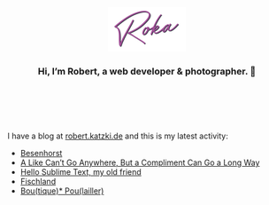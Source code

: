 <div align="center">
  <br>
  <br>
  <br>
  <br>
  <a href="https://robert.katzki.de/">
    <img width="140" src="https://github.com/ro-ka/ro-ka/blob/master/logo.svg" alt="Roka">
  </a>
  <br>
  <h3>Hi, I’m Robert, a web developer & photographer. 👋</h3>
 
  <br>
  <br>
  <br>
  <br>
</div>

I have a blog at [robert.katzki.de](https://robert.katzki.de/) and this is my latest activity:
<!-- BLOG-POST-LIST:START -->
- [Besenhorst](https://robert.katzki.de/photos/2020/besenhorst)
- [A Like Can’t Go Anywhere, But a Compliment Can Go a Long Way](https://robert.katzki.de/posts/a-like-can-t-go-anywhere-but-a-compliment-can-go-a-long-way)
- [Hello Sublime Text, my old friend](https://robert.katzki.de/posts/hello-sublime-text-my-old-friend)
- [Fischland](https://robert.katzki.de/photos/2020/fischland)
- [Bou(tique)* Pou(lailler)](https://robert.katzki.de/projects/bou-tique-pou-lailler)
<!-- BLOG-POST-LIST:END -->
